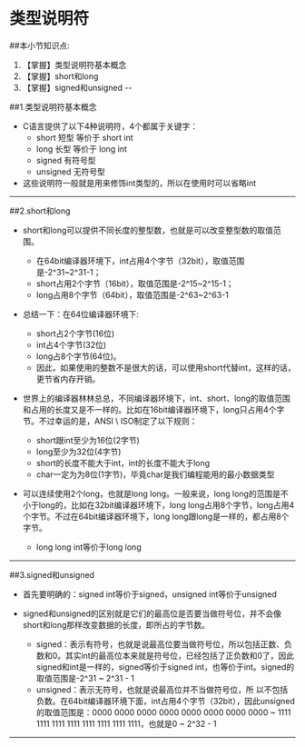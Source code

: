 # 类型说明符
##本小节知识点:
1. 【掌握】类型说明符基本概念
2. 【掌握】short和long
3. 【掌握】signed和unsigned
--

##1.类型说明符基本概念
- C语言提供了以下4种说明符，4个都属于关键字：
    + short 短型 等价于 short int
    + long 长型 等价于 long int
    + signed 有符号型
    + unsigned 无符号型
- 这些说明符一般就是用来修饰int类型的，所以在使用时可以省略int

---

##2.short和long
- short和long可以提供不同长度的整型数，也就是可以改变整型数的取值范围。
    + 在64bit编译器环境下，int占用4个字节（32bit），取值范围是-2^31~2^31-1；
    + short占用2个字节（16bit），取值范围是-2^15~2^15-1；
    + long占用8个字节（64bit），取值范围是-2^63~2^63-1

- 总结一下：在64位编译器环境下:
    + short占2个字节(16位)
    + int占4个字节(32位)
    + long占8个字节(64位)。
    + 因此，如果使用的整数不是很大的话，可以使用short代替int，这样的话，更节省内存开销。

- 世界上的编译器林林总总，不同编译器环境下，int、short、long的取值范围和占用的长度又是不一样的。比如在16bit编译器环境下，long只占用4个字节。不过幸运的是，ANSI \ ISO制定了以下规则：
    + short跟int至少为16位(2字节)
    + long至少为32位(4字节)
    + short的长度不能大于int，int的长度不能大于long
    + char一定为为8位(1字节)，毕竟char是我们编程能用的最小数据类型

- 可以连续使用2个long，也就是long long。一般来说，long long的范围是不小于long的，比如在32bit编译器环境下，long long占用8个字节，long占用4个字节。不过在64bit编译器环境下，long long跟long是一样的，都占用8个字节。
    + long long int等价于long long

---

##3.signed和unsigned
- 首先要明确的：signed int等价于signed，unsigned int等价于unsigned

-  signed和unsigned的区别就是它们的最高位是否要当做符号位，并不会像short和long那样改变数据的长度，即所占的字节数。
    + signed：表示有符号，也就是说最高位要当做符号位，所以包括正数、负数和0。其实int的最高位本来就是符号位，已经包括了正负数和0了，因此signed和int是一样的，signed等价于signed int，也等价于int。signed的取值范围是-2^31 ~ 2^31 - 1
    + unsigned：表示无符号，也就是说最高位并不当做符号位，所 以不包括负数。在64bit编译器环境下面，int占用4个字节（32bit），因此unsigned的取值范围是：0000 0000 0000 0000 0000 0000 0000 0000 ~ 1111 1111 1111 1111 1111 1111 1111 1111，也就是0 ~ 2^32 - 1

---

